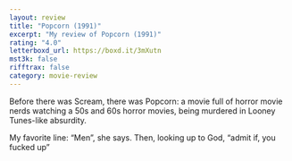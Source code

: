 ```yaml
---
layout: review
title: "Popcorn (1991)"
excerpt: "My review of Popcorn (1991)"
rating: "4.0"
letterboxd_url: https://boxd.it/3mXutn
mst3k: false
rifftrax: false
category: movie-review
---
```


Before there was Scream, there was Popcorn: a movie full of horror movie nerds watching a 50s and 60s horror movies, being murdered in Looney Tunes-like absurdity.

My favorite line: “Men”, she says. Then, looking up to God, “admit if, you fucked up”
